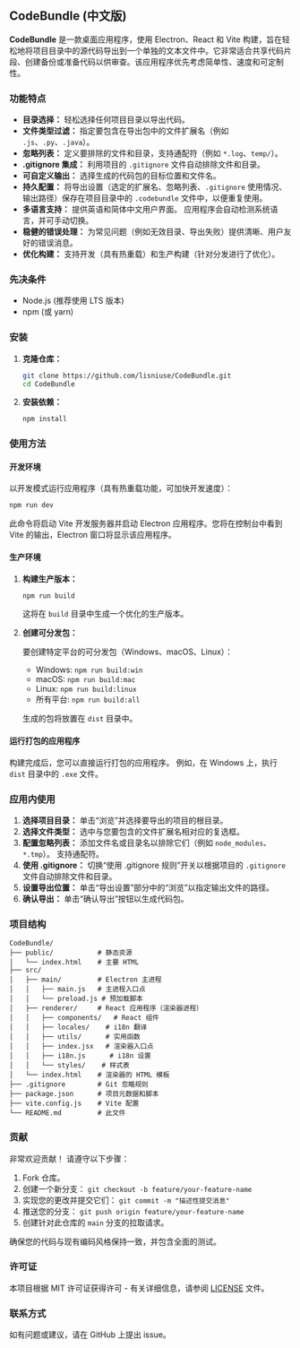 
## CodeBundle (中文版)

**CodeBundle** 是一款桌面应用程序，使用 Electron、React 和 Vite 构建，旨在轻松地将项目目录中的源代码导出到一个单独的文本文件中。它非常适合共享代码片段、创建备份或准备代码以供审查。该应用程序优先考虑简单性、速度和可定制性。

### 功能特点

*   **目录选择：** 轻松选择任何项目目录以导出代码。
*   **文件类型过滤：** 指定要包含在导出包中的文件扩展名（例如 `.js`、`.py`、`.java`）。
*   **忽略列表：** 定义要排除的文件和目录，支持通配符（例如 `*.log`、`temp/`）。
*   **.gitignore 集成：** 利用项目的 `.gitignore` 文件自动排除文件和目录。
*   **可自定义输出：** 选择生成的代码包的目标位置和文件名。
*   **持久配置：** 将导出设置（选定的扩展名、忽略列表、`.gitignore` 使用情况、输出路径）保存在项目目录中的 `.codebundle` 文件中，以便重复使用。
*   **多语言支持：** 提供英语和简体中文用户界面。 应用程序会自动检测系统语言，并可手动切换。
*   **稳健的错误处理：** 为常见问题（例如无效目录、导出失败）提供清晰、用户友好的错误消息。
*   **优化构建：** 支持开发（具有热重载）和生产构建（针对分发进行了优化）。

### 先决条件

*   Node.js (推荐使用 LTS 版本)
*   npm (或 yarn)

### 安装

1.  **克隆仓库：**

    ```bash
    git clone https://github.com/lisniuse/CodeBundle.git
    cd CodeBundle
    ```

2.  **安装依赖：**

    ```bash
    npm install
    ```

### 使用方法

#### 开发环境

以开发模式运行应用程序（具有热重载功能，可加快开发速度）：

```bash
npm run dev
```

此命令将启动 Vite 开发服务器并启动 Electron 应用程序。您将在控制台中看到 Vite 的输出，Electron 窗口将显示该应用程序。

#### 生产环境

1.  **构建生产版本：**

    ```bash
    npm run build
    ```
    这将在 `build` 目录中生成一个优化的生产版本。

2.  **创建可分发包：**

    要创建特定平台的可分发包（Windows、macOS、Linux）：
    *   Windows: `npm run build:win`
    *   macOS: `npm run build:mac`
    *   Linux: `npm run build:linux`
    *   所有平台: `npm run build:all`

    生成的包将放置在 `dist` 目录中。

#### 运行打包的应用程序

构建完成后，您可以直接运行打包的应用程序。 例如，在 Windows 上，执行 `dist` 目录中的 `.exe` 文件。

### 应用内使用

1.  **选择项目目录：** 单击“浏览”并选择要导出的项目的根目录。
2.  **选择文件类型：** 选中与您要包含的文件扩展名相对应的复选框。
3.  **配置忽略列表：** 添加文件名或目录名以排除它们（例如 `node_modules`、`*.tmp`）。 支持通配符。
4.  **使用 .gitignore：** 切换“使用 .gitignore 规则”开关以根据项目的 `.gitignore` 文件自动排除文件和目录。
5.  **设置导出位置：** 单击“导出设置”部分中的“浏览”以指定输出文件的路径。
6.  **确认导出：** 单击“确认导出”按钮以生成代码包。

### 项目结构

```
CodeBundle/
├── public/           # 静态资源
│   └── index.html    # 主要 HTML
├── src/
│   ├── main/         # Electron 主进程
│   │   ├── main.js   # 主进程入口点
│   │   └── preload.js # 预加载脚本
│   ├── renderer/     # React 应用程序（渲染器进程）
│   │   ├── components/   # React 组件
│   │   ├── locales/    # i18n 翻译
│   │   ├── utils/      # 实用函数
│   │   ├── index.jsx   # 渲染器入口点
│   │   ├── i18n.js      # i18n 设置
│   │   └── styles/    # 样式表
│   └── index.html    # 渲染器的 HTML 模板
├── .gitignore        # Git 忽略规则
├── package.json      # 项目元数据和脚本
├── vite.config.js    # Vite 配置
└── README.md         # 此文件
```

### 贡献

非常欢迎贡献！ 请遵守以下步骤：

1.  Fork 仓库。
2.  创建一个新分支： `git checkout -b feature/your-feature-name`
3.  实现您的更改并提交它们： `git commit -m "描述性提交消息"`
4.  推送您的分支： `git push origin feature/your-feature-name`
5.  创建针对此仓库的 `main` 分支的拉取请求。

确保您的代码与现有编码风格保持一致，并包含全面的测试。

### 许可证

本项目根据 MIT 许可证获得许可 - 有关详细信息，请参阅 [LICENSE](https://opensource.org/licenses/MIT) 文件。

### 联系方式

如有问题或建议，请在 GitHub 上提出 issue。